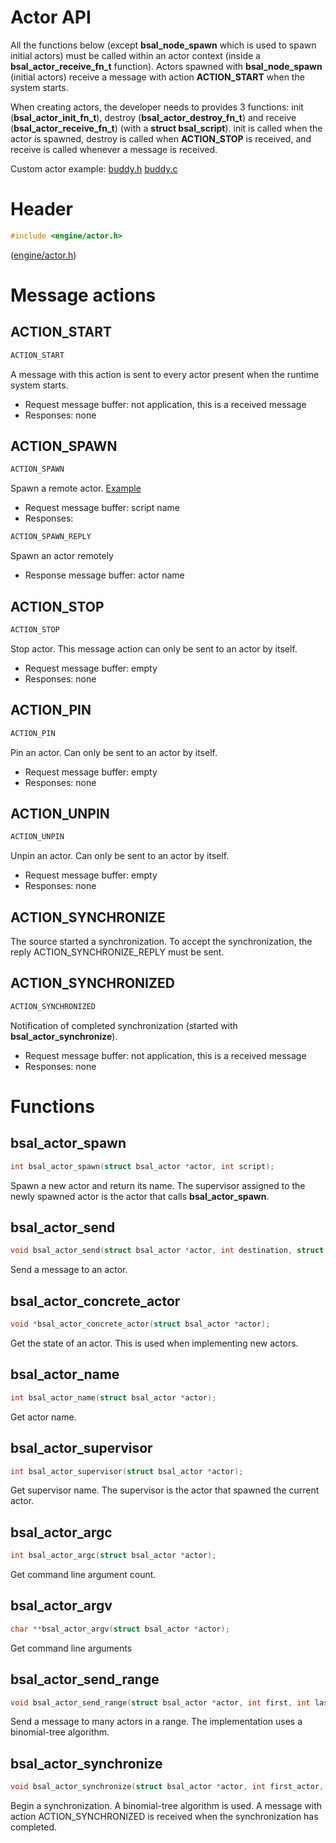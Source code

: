 # Actor API

All the functions below (except **bsal_node_spawn** which is used
                to spawn initial actors) must be called within an actor context (inside a
**bsal_actor_receive_fn_t** function).
Actors spawned with **bsal_node_spawn** (initial actors) receive a message with action **ACTION_START**
when the system starts.

When creating actors, the developer needs to provides 3 functions: init
(**bsal_actor_init_fn_t**), destroy (**bsal_actor_destroy_fn_t**) and receive
(**bsal_actor_receive_fn_t**)
(with a **struct bsal_script**). init is called when the actor is spawned, destroy is called
when **ACTION_STOP** is received, and receive is called whenever a message is received.

Custom actor example: [buddy.h](../examples/mock/buddy.h) [buddy.c](../examples/mock/buddy.c)

# Header

```C
#include <engine/actor.h>
```

([engine/actor.h](../engine/actor.h))

# Message actions

## ACTION_START

```C
ACTION_START
```

A message with this action is sent to every actor present when the runtime system starts.

- Request message buffer: not application, this is a received message
- Responses: none

## ACTION_SPAWN

```C
ACTION_SPAWN
```

Spawn a remote actor. [Example](../examples/remote_spawn/table.c)

- Request message buffer: script name
- Responses:

```C
ACTION_SPAWN_REPLY
```

Spawn an actor remotely
- Response message buffer: actor name

## ACTION_STOP

```C
ACTION_STOP
```

Stop actor. This message action can only be sent to an actor by
itself.

- Request message buffer: empty
- Responses: none

## ACTION_PIN

```C
ACTION_PIN
```

Pin an actor. Can only be sent to an actor by itself.

- Request message buffer: empty
- Responses: none

## ACTION_UNPIN

```C
ACTION_UNPIN
```

Unpin an actor. Can only be sent to an actor by itself.

- Request message buffer: empty
- Responses: none

## ACTION_SYNCHRONIZE

The source started a synchronization. To accept the synchronization,
the reply ACTION_SYNCHRONIZE_REPLY must be sent.

## ACTION_SYNCHRONIZED

```C
ACTION_SYNCHRONIZED
```

Notification of completed synchronization (started with **bsal_actor_synchronize**).

- Request message buffer: not application, this is a received message
- Responses: none

# Functions

## bsal_actor_spawn

```C
int bsal_actor_spawn(struct bsal_actor *actor, int script);
```
Spawn a new actor and return its name. The supervisor assigned to the newly spawned actor is the actor
that calls **bsal_actor_spawn**.


## bsal_actor_send

```C
void bsal_actor_send(struct bsal_actor *actor, int destination, struct bsal_message *message);
```

Send a message to an actor.

## bsal_actor_concrete_actor

```C
void *bsal_actor_concrete_actor(struct bsal_actor *actor);
```

Get the state of an actor. This is used when implementing new
actors.


## bsal_actor_name

```C
int bsal_actor_name(struct bsal_actor *actor);
```

Get actor name.

## bsal_actor_supervisor

```C
int bsal_actor_supervisor(struct bsal_actor *actor);
```

Get supervisor name. The supervisor is the actor that spawned the current
actor.

## bsal_actor_argc

```C
int bsal_actor_argc(struct bsal_actor *actor);
```

Get command line argument count.

## bsal_actor_argv

```C
char **bsal_actor_argv(struct bsal_actor *actor);
```

Get command line arguments

## bsal_actor_send_range

```C
void bsal_actor_send_range(struct bsal_actor *actor, int first, int last, struct bsal_message *message);
```

Send a message to many actors in a range. The implementation uses
a binomial-tree algorithm.

## bsal_actor_synchronize

```C
void bsal_actor_synchronize(struct bsal_actor *actor, int first_actor, int last_actor);
```

Begin a synchronization. A binomial-tree algorithm is used.
A message with action ACTION_SYNCHRONIZED is received when the
synchronization has completed.

